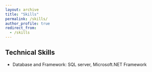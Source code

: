 ```yaml
---
layout: archive
title: "Skills"
permalink: /skills/
author_profile: true
redirect_from: 
  - /skills
---
```


## Technical Skills

* Database and Framework: SQL server, Microsoft.NET Framework
